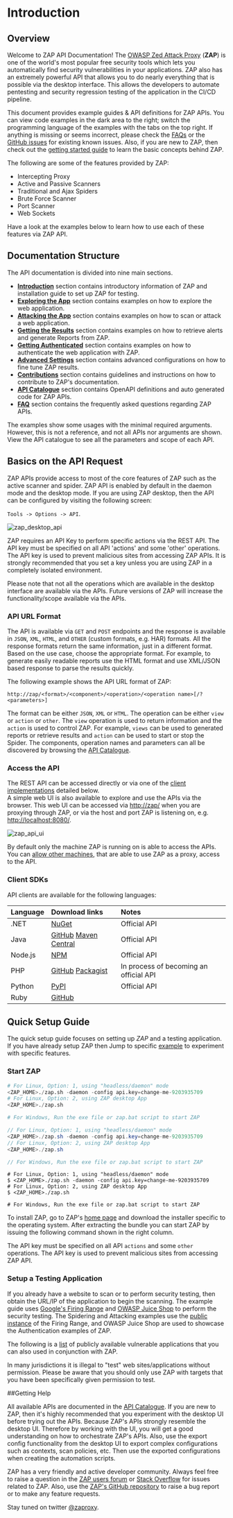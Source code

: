 # Introduction

## Overview

Welcome to ZAP API Documentation! The [OWASP Zed Attack Proxy](https://www.zaproxy.org/) (**ZAP**) 
is one of the world's most popular free security tools which lets you automatically find security vulnerabilities in your 
applications. ZAP also has an extremely powerful API that allows you to do nearly everything that is possible via the desktop interface.
This allows the developers to automate pentesting and security regression testing of the application in the CI/CD pipeline. 

This document provides example guides & API definitions for ZAP APIs. You can view code examples in the dark area to 
the right; switch the programming language of the examples with the tabs on the top right. 
If anything is missing or seems incorrect, please check the [FAQs](https://www.zaproxy.org/faq/) or the
[GitHub issues](https://github.com/zaproxy/zaproxy/issues) for existing known issues.
Also, if you are new to ZAP, then check out the [getting started guide](https://www.zaproxy.org/getting-started/) 
to learn the basic concepts behind ZAP. 

The following are some of the features provided by ZAP:

* Intercepting Proxy
* Active and Passive Scanners
* Traditional and Ajax Spiders
* Brute Force Scanner
* Port Scanner
* Web Sockets

Have a look at the examples below to learn how to use each of these features via ZAP API.

## Documentation Structure

The API documentation is divided into nine main sections.

* [**Introduction**](#introduction) section contains introductory information of ZAP and installation guide to set up ZAP for testing.
* [**Exploring the App**](#exploring-the-app) section contains examples on how to explore the web application.
* [**Attacking the App**](#attacking-the-app) section contains examples on how to scan or attack a web application.
* [**Getting the Results**](#getting-the-results) section contains examples on how to retrieve alerts and generate Reports from ZAP.
* [**Getting Authenticated**](#getting-authenticated) section contains examples on how to authenticate the web application with ZAP.
* [**Advanced Settings**](#advanced-settings) section contains advanced configurations on how to fine tune ZAP results.
* [**Contributions**](#contributions-welcome) section contains guidelines and instructions on how to contribute to ZAP's documentation.
* [**API Catalogue**](#api-catalogue) section contains OpenAPI definitions and auto generated code for ZAP APIs. 
* [**FAQ**](#faq) section contains the frequently asked questions regarding ZAP APIs. 

<aside class="notice">
The examples show some usages with the minimal required arguments. However, this is not a reference, and not all APIs 
nor arguments are shown. View the API catalogue to see all the parameters and scope of each API.
</aside>

## Basics on the API Request

ZAP APIs provide access to most of the core features of ZAP such as the active scanner and spider. ZAP API is enabled by default
in the daemon mode and the desktop mode. If you are using ZAP desktop, then the API can be configured by visiting the following screen: 

`Tools -> Options -> API`.

![zap_desktop_api](../images/zap_desktop_api.png)

<aside class="notice">
ZAP requires an API Key to perform specific actions via the REST API. The API key must be specified on all API 'actions' and some 'other' operations. 
The API key is used to prevent malicious sites from accessing ZAP APIs. It is strongly recommended that you set a key 
unless you are using ZAP in a completely isolated environment.
</aside>

Please note that not all the operations which are available in the desktop interface are available via the APIs. 
Future versions of ZAP will increase the functionality/scope available via the APIs.

### API URL Format

The API is available via `GET` and `POST` endpoints and the response is available in `JSON`, `XML`, `HTML`, and `OTHER` (custom formats, e.g. HAR) formats. 
All the response formats return the same information, just in a different format. Based on the use case, choose the appropriate format. 
For example, to generate easily readable reports use the HTML format and use XML/JSON based response to parse the results quickly.

The following example shows the API URL format of ZAP:

`http://zap/<format>/<component>/<operation>/<operation name>[/?<parameters>]`

The format can be either `JSON`, `XML` or `HTML`. The operation can be either `view` or `action` or `other`. The `view` operation is used to return
information and the `action` is used to control ZAP. For example, `views` can be used to generated reports or retrieve results and 
`action` can be used to start or stop the Spider. The components, operation names and parameters can all be discovered by 
browsing the [API Catalogue](#api_catalogue).

### Access the API

The REST API can be accessed directly or via one of the [client implementations](#client_sdk) detailed below.  
A simple web UI is also available to explore and use the APIs via the browser. This web UI can be accessed via [http://zap/](http://zap/) 
when you are proxying through ZAP, or via the host and port ZAP is listening on, e.g. [http://localhost:8080/](http://localhost:8080/). 

![zap_api_ui](../images/zap_api_ui.png)

By default only the machine ZAP is running on is able to access the APIs. You can [allow other machines](https://www.zaproxy.org/faq/how-can-i-connect-to-zap-remotely/), 
that are able to use ZAP as a proxy, access to the API.

### Client SDKs

API clients are available for the following languages:

| **Language** | **Download links** | **Notes** |
|:-------------|:-------------------|:----------|
| .NET         | [NuGet](https://www.nuget.org/packages/OWASPZAPDotNetAPI) | Official API |
| Java         | [GitHub](https://github.com/zaproxy/zap-api-java/releases) [Maven Central](https://search.maven.org/search?q=g:org.zaproxy%20AND%20a:zap-clientapi&core=gav) | Official API  |
| Node.js      | [NPM](https://www.npmjs.org/package/zaproxy) | Official API |
| PHP          | [GitHub](https://github.com/yukisov/php-owasp-zap-v2) [Packagist](https://packagist.org/packages/zaproxy/php-owasp-zap-v2)  | In process of becoming an official API |
| Python       | [PyPI](https://pypi.python.org/pypi/python-owasp-zap-v2.4) | Official API  |
| Ruby         | [GitHub](https://github.com/vpereira/owasp_zap) |           |

## Quick Setup Guide

The quick setup guide focuses on setting up _ZAP_ and a testing application. If you have already setup ZAP then Jump to 
specific [example](#exploring-the-app) to experiment with specific features.

### Start ZAP

``` python
# For Linux, Option: 1, using "headless/daemon" mode
<ZAP_HOME>./zap.sh -daemon -config api.key=change-me-9203935709
# For Linux, Option: 2, using ZAP desktop App
<ZAP_HOME>./zap.sh

# For Windows, Run the exe file or zap.bat script to start ZAP
```

``` java
// For Linux, Option: 1, using "headless/daemon" mode
<ZAP_HOME>./zap.sh -daemon -config api.key=change-me-9203935709
// For Linux, Option: 2, using ZAP desktop App
<ZAP_HOME>./zap.sh

// For Windows, Run the exe file or zap.bat script to start ZAP
```

``` shell
# For Linux, Option: 1, using "headless/daemon" mode
$ <ZAP_HOME>./zap.sh -daemon -config api.key=change-me-9203935709
# For Linux, Option: 2, using ZAP desktop App
$ <ZAP_HOME>./zap.sh 

# For Windows, Run the exe file or zap.bat script to start ZAP
```

To install ZAP, go to ZAP's [home page](https://www.zaproxy.org/download/) and download the installer specific to the 
operating system. After extracting the bundle you can start ZAP by issuing the following command shown in the right column.

The API key must be specified on all API `actions` and some `other` operations. The API key is used to prevent malicious 
sites from accessing ZAP API. 

### Setup a Testing Application

If you already have a website to scan or to perform security testing, then obtain the URL/IP of the application to begin the scanning. 
The example guide uses [Google's Firing Range](https://github.com/google/firing-range) and 
[OWASP Juice Shop](https://github.com/bkimminich/juice-shop) to perform the security testing. 
The Spidering and Attacking examples use the [public instance](https://public-firing-range.appspot.com) of the 
Firing Range, and OWASP Juice Shop are used to showcase the Authentication examples of ZAP. 

The following is a [list](https://www.owasp.org/index.php/OWASP_Vulnerable_Web_Applications_Directory_Project#tab=On-Line_apps) 
of publicly available vulnerable applications that you can also used in conjunction with ZAP.

<aside class="warning">
In many jurisdictions it is illegal to "test" web sites/applications without permission. Please be aware that you should 
only use ZAP with targets that you have been specifically given permission to test.
</aside>

##Getting Help

All available APIs are documented in the [API Catalogue](#api_catalogue). If you are new to ZAP, then it's highly 
recommended that you experiment with the desktop UI before trying out the APIs. Because ZAP's APIs strongly resemble 
the desktop UI. Therefore by working with the UI, you will get a good understanding on how to orchestrate ZAP's APIs.
Also, use the export config functionality from the desktop UI to export complex configurations such as contexts, scan policies, etc.
Then use the exported configurations when creating the automation scripts.

ZAP has a very friendly and active developer community. Always feel free to raise a question in the 
[ZAP users forum](https://groups.google.com/d/forum/zaproxy-users) or [Stack Overflow](https://stackoverflow.com/questions/tagged/zap) 
for issues related to ZAP. Also, use the [ZAP's GitHub repository](https://github.com/zaproxy/zaproxy/issues) 
to raise a bug report or to make any feature requests.

Stay tuned on twitter [@zaproxy](https://twitter.com/zaproxy).
